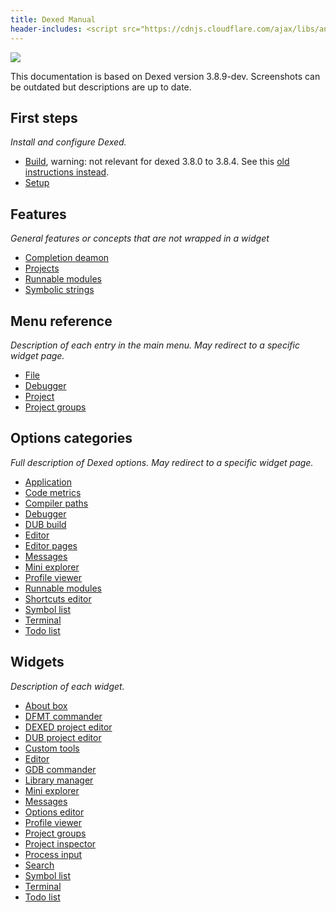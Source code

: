 ```yaml
---
title: Dexed Manual
header-includes: <script src="https://cdnjs.cloudflare.com/ajax/libs/anchor-js/4.2.2/anchor.min.js"></script>
---
```


![](img/coedit_kde4_thumb.png)

This documentation is based on Dexed version 3.8.9-dev.
Screenshots can be outdated but descriptions are up to date.

## First steps

_Install and configure Dexed._

* [Build](build.html), warning: not relevant for dexed 3.8.0 to 3.8.4. See this [old instructions instead](https://gitlab.com/basile.b/dexed/-/blob/v3.8.4/docs/build.md).
* [Setup](setup.html)

## Features

_General features or concepts that are not wrapped in a widget_

* [Completion deamon](features_dcd.html)
* [Projects](features_projects.html)
* [Runnable modules](features_runnables.html)
* [Symbolic strings](features_symbolic_strings.html)

## Menu reference

_Description of each entry in the main menu. May redirect to a specific widget page._

* [File](menu_file.html)
* [Debugger](widgets_gdb_commander.html)
* [Project](features_projects.html)
* [Project groups](widgets_project_groups.html)

## Options categories

_Full description of Dexed options. May redirect to a specific widget page._

* [Application](options_application.html)
* [Code metrics](options_code_metrics.html)
* [Compiler paths](options_compilers_paths.html)
* [Debugger](widgets_gdb_commander.html)
* [DUB build](options_dub_build.html)
* [Editor](widgets_editor.html)
* [Editor pages](options_editor_pages.html)
* [Messages](widgets_messages.html)
* [Mini explorer](widgets_mini_explorer.html)
* [Profile viewer](widgets_profile_viewer.html)
* [Runnable modules](features_runnables.html)
* [Shortcuts editor](options_shortcuts_editor.html)
* [Symbol list](widgets_symbol_list.html)
* [Terminal](widgets_terminal.html)
* [Todo list](widgets_todo_list.html)

## Widgets

_Description of each widget._

* [About box](widgets_about.html)
* [DFMT commander](widgets_dfmt_commander.html)
* [DEXED project editor](widgets_dexed_project_editor.html)
* [DUB project editor](widgets_dub_project_editor.html)
* [Custom tools](widgets_custom_tools.html)
* [Editor](widgets_editor.html)
* [GDB commander](widgets_gdb_commander.html)
* [Library manager](widgets_library_manager.html)
* [Mini explorer](widgets_mini_explorer.html)
* [Messages](widgets_messages.html)
* [Options editor](widgets_options_editor.html)
* [Profile viewer](widgets_profile_viewer.html)
* [Project groups](widgets_project_groups.html)
* [Project inspector](widgets_project_inspector.html)
* [Process input](widgets_process_input.html)
* [Search](widgets_search.html)
* [Symbol list](widgets_symbol_list.html)
* [Terminal](widgets_terminal.html)
* [Todo list](widgets_todo_list.html)

<script>anchors.add();</script>
